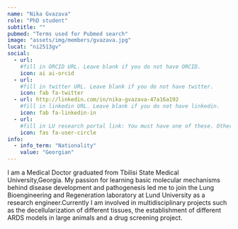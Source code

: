 ```yaml
---
name: "Nika Gvazava"
role: "PhD student"
subtitle: ""
pubmed: "Terms used for Pubmed search"
image: "assets/img/members/gvazava.jpg"
lucat: "ni2513gv"
social:
  - url: 
    #fill in ORCID URL. Leave blank if you do not have ORCID.
    icon: ai ai-orcid
  - url: 
    #fill in twitter URL. Leave blank if you do not have twitter.
    icon: fab fa-twitter
  - url: http://linkedin.com/in/nika-gvazava-47a16a192
    #fill in linkedin URL. Leave blank if you do not have linkedin.
    icon: fab fa-linkedin-in
  - url: 
    #fill in LU research portal link: You must have one of these. Otherwise, leave blank.
    icon: fas fa-user-circle
info:
  - info_term: "Nationality"
    value: "Georgian"
---
```


 I am a Medical Doctor graduated from Tbilisi State Medical University,Georgia. My passion for learning basic molecular mechanisms behind disease development and pathogenesis led me to join the Lung Bioengineering and Regeneration laboratory at Lund University as a research engineer.Currently I am involved in multidisciplinary projects such as the decellularization of different tissues, the establishment of different ARDS models in large animals and a drug screening project. 
